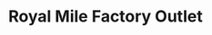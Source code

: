 ---
title: "Royal Mile Factory Outlet"
url: /edinburgh/royal-mile-factory-outlet-lawnmarket/
shop: Kleidung
---